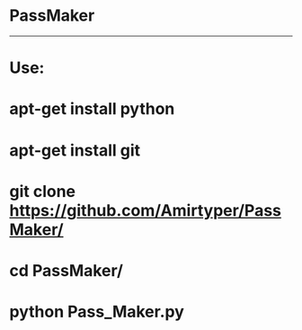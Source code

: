 # PassMaker
----------------
# Use:
# apt-get install python
# apt-get install git
# git clone https://github.com/Amirtyper/PassMaker/
# cd PassMaker/
# python Pass_Maker.py
